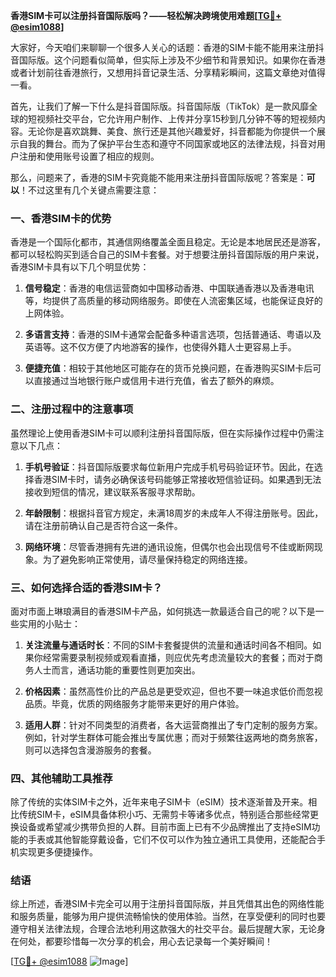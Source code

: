 **香港SIM卡可以注册抖音国际版吗？——轻松解决跨境使用难题[[TG💪+ @esim1088](https://t.me/s/esim1088)]**

大家好，今天咱们来聊聊一个很多人关心的话题：香港的SIM卡能不能用来注册抖音国际版。这个问题看似简单，但实际上涉及不少细节和背景知识。如果你在香港或者计划前往香港旅行，又想用抖音记录生活、分享精彩瞬间，这篇文章绝对值得一看。

首先，让我们了解一下什么是抖音国际版。抖音国际版（TikTok）是一款风靡全球的短视频社交平台，它允许用户制作、上传并分享15秒到几分钟不等的短视频内容。无论你是喜欢跳舞、美食、旅行还是其他兴趣爱好，抖音都能为你提供一个展示自我的舞台。而为了保护平台生态和遵守不同国家或地区的法律法规，抖音对用户注册和使用账号设置了相应的规则。

那么，问题来了，香港的SIM卡究竟能不能用来注册抖音国际版呢？答案是：**可以**！不过这里有几个关键点需要注意：

### 一、香港SIM卡的优势

香港是一个国际化都市，其通信网络覆盖全面且稳定。无论是本地居民还是游客，都可以轻松购买到适合自己的SIM卡套餐。对于想要注册抖音国际版的用户来说，香港SIM卡具有以下几个明显优势：

1. **信号稳定**：香港的电信运营商如中国移动香港、中国联通香港以及香港电讯等，均提供了高质量的移动网络服务。即使在人流密集区域，也能保证良好的上网体验。
   
2. **多语言支持**：香港的SIM卡通常会配备多种语言选项，包括普通话、粤语以及英语等。这不仅方便了内地游客的操作，也使得外籍人士更容易上手。

3. **便捷充值**：相较于其他地区可能存在的货币兑换问题，在香港购买SIM卡后可以直接通过当地银行账户或信用卡进行充值，省去了额外的麻烦。

### 二、注册过程中的注意事项

虽然理论上使用香港SIM卡可以顺利注册抖音国际版，但在实际操作过程中仍需注意以下几点：

1. **手机号验证**：抖音国际版要求每位新用户完成手机号码验证环节。因此，在选择香港SIM卡时，请务必确保该号码能够正常接收短信验证码。如果遇到无法接收到短信的情况，建议联系客服寻求帮助。

2. **年龄限制**：根据抖音官方规定，未满18周岁的未成年人不得注册账号。因此，请在注册前确认自己是否符合这一条件。

3. **网络环境**：尽管香港拥有先进的通讯设施，但偶尔也会出现信号不佳或断网现象。为了避免影响正常使用，请尽量保持稳定的网络连接。

### 三、如何选择合适的香港SIM卡？

面对市面上琳琅满目的香港SIM卡产品，如何挑选一款最适合自己的呢？以下是一些实用的小贴士：

1. **关注流量与通话时长**：不同的SIM卡套餐提供的流量和通话时间各不相同。如果你经常需要录制视频或观看直播，则应优先考虑流量较大的套餐；而对于商务人士而言，通话功能的重要性则更加突出。

2. **价格因素**：虽然高性价比的产品总是更受欢迎，但也不要一味追求低价而忽视品质。毕竟，优质的网络服务才能带来更好的用户体验。

3. **适用人群**：针对不同类型的消费者，各大运营商推出了专门定制的服务方案。例如，针对学生群体可能会推出专属优惠；而对于频繁往返两地的商务旅客，则可以选择包含漫游服务的套餐。

### 四、其他辅助工具推荐

除了传统的实体SIM卡之外，近年来电子SIM卡（eSIM）技术逐渐普及开来。相比传统SIM卡，eSIM具备体积小巧、无需剪卡等诸多优点，特别适合那些经常更换设备或希望减少携带负担的人群。目前市面上已有不少品牌推出了支持eSIM功能的手表或其他智能穿戴设备，它们不仅可以作为独立通讯工具使用，还能配合手机实现更多便捷操作。

### 结语

综上所述，香港SIM卡完全可以用于注册抖音国际版，并且凭借其出色的网络性能和服务质量，能够为用户提供流畅愉快的使用体验。当然，在享受便利的同时也要遵守相关法律法规，合理合法地利用这款强大的社交平台。最后提醒大家，无论身在何处，都要珍惜每一次分享的机会，用心去记录每一个美好瞬间！

[[TG💪+ @esim1088](https://t.me/s/esim1088) ![Image](https://i.postimg.cc/4NQfJmqS/Snipaste-2025-05-13-00-14-12.png)]